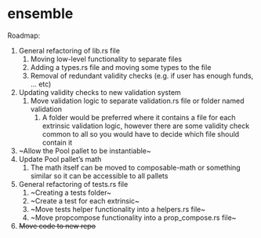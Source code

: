# ensemble
Roadmap:

1. General refactoring of lib.rs file
    1. Moving low-level functionality to separate files
    2. Adding a types.rs file and moving some types to the file
    3. Removal of redundant validity checks (e.g. if user has enough funds, … etc)
2. Updating validity checks to new validation system
    1. Move validation logic to separate validation.rs file or folder named validation
        1. A folder would be preferred where it contains a file for each extrinsic validation logic, however there are some validity check common to all so you would have to decide which file should contain it
3. ~Allow the Pool pallet to be instantiable~
4. Update Pool pallet’s math
    1. The math itself can be moved to composable-math or something similar so it can be accessible to all pallets
5. General refactoring of tests.rs file
    1. ~Creating a tests folder~
    2. ~Create a test for each extrinsic~
    3. ~Move tests helper functionality into a helpers.rs file~
    4. ~Move propcompose functionality into a prop_compose.rs file~
6. ~~Move code to new repo~~
